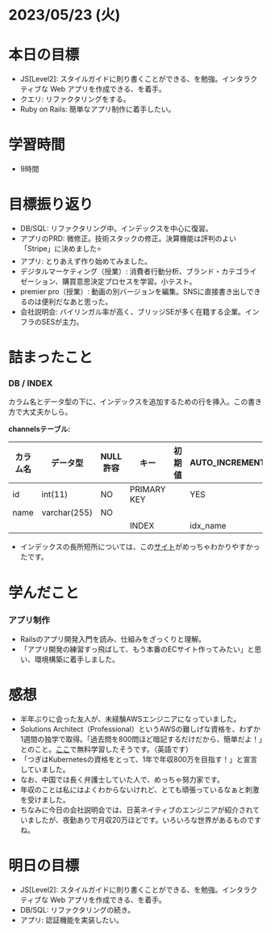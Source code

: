 # 2023/05/23 (火)

# 本日の目標

- JS[Level2]: スタイルガイドに則り書くことができる、を勉強。インタラクティブな Web アプリを作成できる、を着手。
- クエリ: リファクタリングをする。
- Ruby on Rails: 簡単なアプリ制作に着手したい。

# 学習時間

- 9時間

# 目標振り返り

- DB/SQL: リファクタリング中。インデックスを中心に復習。
- アプリのPRD: 微修正。技術スタックの修正。決算機能は評判のよい「Stripe」に決めました⭐️
- アプリ: とりあえず作り始めてみました。
- デジタルマーケティング（授業）: 消費者行動分析、ブランド・カテゴライゼーション、購買意思決定プロセスを学習。小テスト。
- premier pro（授業）: 動画の別バージョンを編集。SNSに直接書き出しできるのは便利だなあと思った。
- 会社説明会: バイリンガル率が高く、ブリッジSEが多く在籍する企業。インフラのSESが主力。

# 詰まったこと

### DB / INDEX

カラム名とデータ型の下に、インデックスを追加するための行を挿入。この書き方で大丈夫かしら。

**channelsテーブル:**

| カラム名 | データ型     | NULL許容 | キー        | 初期値 | AUTO_INCREMENT |
| -------- | ------------ | -------- | ----------- | ------ | -------------- |
| id       | int(11)      | NO       | PRIMARY KEY |        | YES            |
| name     | varchar(255) | NO       |             |        |                |
|          |              |          | INDEX       |        | idx_name       |

- インデックスの長所短所については、この[サイト](https://medium-company.com/%E3%83%87%E3%83%BC%E3%82%BF%E3%83%99%E3%83%BC%E3%82%B9-%E3%82%A4%E3%83%B3%E3%83%87%E3%83%83%E3%82%AF%E3%82%B9/)がめっちゃわかりやすかったです。　

# 学んだこと

### アプリ制作

- Railsのアプリ開発入門を読み、仕組みをざっくりと理解。
- 「アプリ開発の練習すっ飛ばして、もう本番のECサイト作ってみたい」と思い、環境構築に着手しました。

# 感想

- 半年ぶりに会った友人が、未経験AWSエンジニアになっていました。
- Solutions Architect（Professional）というAWSの難しげな資格を、わずか1週間の独学で取得。「過去問を800問ほど暗記するだけだから、簡単だよ！」とのこと。[ここ](https://www.examtopics.com/exams/amazon/aws-certified-solutions-architect-professional/view/)で無料学習したそうです。（英語です）
- 「つぎはKubernetesの資格をとって、1年で年収800万を目指す！」と宣言していました。
- なお、中国では長く弁護士していた人で、めっちゃ努力家です。
- 年収のことは私にはよくわからないけれど、とても頑張っているなぁと刺激を受けました。
- ちなみに今日の会社説明会では、日英ネイティブのエンジニアが紹介されていましたが、夜勤ありで月収20万ほどです。いろいろな世界があるものですね。

# 明日の目標

- JS[Level2]: スタイルガイドに則り書くことができる、を勉強。インタラクティブな Web アプリを作成できる、を着手。
- DB/SQL: リファクタリングの続き。
- アプリ: 認証機能を実装したい。
